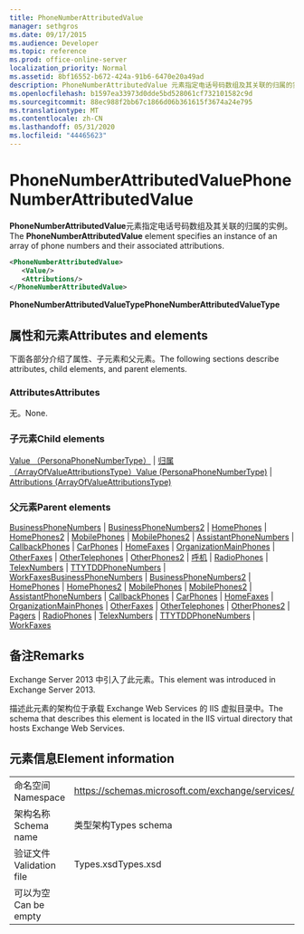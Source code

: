 ```yaml
---
title: PhoneNumberAttributedValue
manager: sethgros
ms.date: 09/17/2015
ms.audience: Developer
ms.topic: reference
ms.prod: office-online-server
localization_priority: Normal
ms.assetid: 8bf16552-b672-424a-91b6-6470e20a49ad
description: PhoneNumberAttributedValue 元素指定电话号码数组及其关联的归属的实例。
ms.openlocfilehash: b1597ea33973d0dde5bd528061cf732101582c9d
ms.sourcegitcommit: 88ec988f2bb67c1866d06b361615f3674a24e795
ms.translationtype: MT
ms.contentlocale: zh-CN
ms.lasthandoff: 05/31/2020
ms.locfileid: "44465623"
---
```

# <a name="phonenumberattributedvalue"></a><span data-ttu-id="b9bd5-103">PhoneNumberAttributedValue</span><span class="sxs-lookup"><span data-stu-id="b9bd5-103">PhoneNumberAttributedValue</span></span>

<span data-ttu-id="b9bd5-104">**PhoneNumberAttributedValue**元素指定电话号码数组及其关联的归属的实例。</span><span class="sxs-lookup"><span data-stu-id="b9bd5-104">The **PhoneNumberAttributedValue** element specifies an instance of an array of phone numbers and their associated attributions.</span></span> 
  
```XML
<PhoneNumberAttributedValue>
   <Value/>
   <Attributions/>
</PhoneNumberAttributedValue>
```

 <span data-ttu-id="b9bd5-105">**PhoneNumberAttributedValueType**</span><span class="sxs-lookup"><span data-stu-id="b9bd5-105">**PhoneNumberAttributedValueType**</span></span>
## <a name="attributes-and-elements"></a><span data-ttu-id="b9bd5-106">属性和元素</span><span class="sxs-lookup"><span data-stu-id="b9bd5-106">Attributes and elements</span></span>

<span data-ttu-id="b9bd5-107">下面各部分介绍了属性、子元素和父元素。</span><span class="sxs-lookup"><span data-stu-id="b9bd5-107">The following sections describe attributes, child elements, and parent elements.</span></span>
  
### <a name="attributes"></a><span data-ttu-id="b9bd5-108">Attributes</span><span class="sxs-lookup"><span data-stu-id="b9bd5-108">Attributes</span></span>

<span data-ttu-id="b9bd5-109">无。</span><span class="sxs-lookup"><span data-stu-id="b9bd5-109">None.</span></span>
  
### <a name="child-elements"></a><span data-ttu-id="b9bd5-110">子元素</span><span class="sxs-lookup"><span data-stu-id="b9bd5-110">Child elements</span></span>

<span data-ttu-id="b9bd5-111">[Value （PersonaPhoneNumberType）](value-personaphonenumbertype.md)  | [归属（ArrayOfValueAttributionsType）](attributions-arrayofvalueattributionstype.md)</span><span class="sxs-lookup"><span data-stu-id="b9bd5-111">[Value (PersonaPhoneNumberType)](value-personaphonenumbertype.md) | [Attributions (ArrayOfValueAttributionsType)](attributions-arrayofvalueattributionstype.md)</span></span>
  
### <a name="parent-elements"></a><span data-ttu-id="b9bd5-112">父元素</span><span class="sxs-lookup"><span data-stu-id="b9bd5-112">Parent elements</span></span>

<span data-ttu-id="b9bd5-113">[BusinessPhoneNumbers](businessphonenumbers.md)  | [BusinessPhoneNumbers2](businessphonenumbers2.md)  | [HomePhones](homephones.md)  | [HomePhones2](homephones2.md)  | [MobilePhones](mobilephones.md)  | [MobilePhones2](mobilephones2.md)  | [AssistantPhoneNumbers](assistantphonenumbers.md)  | [CallbackPhones](callbackphones.md)  | [CarPhones](carphones.md)  | [HomeFaxes](homefaxes.md)  | [OrganizationMainPhones](organizationmainphones.md)  | [OtherFaxes](otherfaxes.md)  | [OtherTelephones](othertelephones.md)  | [OtherPhones2](otherphones2.md)  | [呼机](pagers.md)  | [RadioPhones](radiophones.md)  | [TelexNumbers](telexnumbers.md)  | [TTYTDDPhoneNumbers](ttytddphonenumbers.md)  | [WorkFaxes](workfaxes.md)</span><span class="sxs-lookup"><span data-stu-id="b9bd5-113">[BusinessPhoneNumbers](businessphonenumbers.md) | [BusinessPhoneNumbers2](businessphonenumbers2.md) | [HomePhones](homephones.md) | [HomePhones2](homephones2.md) | [MobilePhones](mobilephones.md) | [MobilePhones2](mobilephones2.md) | [AssistantPhoneNumbers](assistantphonenumbers.md) | [CallbackPhones](callbackphones.md) | [CarPhones](carphones.md) | [HomeFaxes](homefaxes.md) | [OrganizationMainPhones](organizationmainphones.md) | [OtherFaxes](otherfaxes.md) | [OtherTelephones](othertelephones.md) | [OtherPhones2](otherphones2.md) | [Pagers](pagers.md) | [RadioPhones](radiophones.md) | [TelexNumbers](telexnumbers.md) | [TTYTDDPhoneNumbers](ttytddphonenumbers.md) | [WorkFaxes](workfaxes.md)</span></span>
  
## <a name="remarks"></a><span data-ttu-id="b9bd5-114">备注</span><span class="sxs-lookup"><span data-stu-id="b9bd5-114">Remarks</span></span>

<span data-ttu-id="b9bd5-115">Exchange Server 2013 中引入了此元素。</span><span class="sxs-lookup"><span data-stu-id="b9bd5-115">This element was introduced in Exchange Server 2013.</span></span>
  
<span data-ttu-id="b9bd5-116">描述此元素的架构位于承载 Exchange Web Services 的 IIS 虚拟目录中。</span><span class="sxs-lookup"><span data-stu-id="b9bd5-116">The schema that describes this element is located in the IIS virtual directory that hosts Exchange Web Services.</span></span>
  
## <a name="element-information"></a><span data-ttu-id="b9bd5-117">元素信息</span><span class="sxs-lookup"><span data-stu-id="b9bd5-117">Element information</span></span>

|||
|:-----|:-----|
|<span data-ttu-id="b9bd5-118">命名空间</span><span class="sxs-lookup"><span data-stu-id="b9bd5-118">Namespace</span></span>  <br/> |https://schemas.microsoft.com/exchange/services/2006/types  <br/> |
|<span data-ttu-id="b9bd5-119">架构名称</span><span class="sxs-lookup"><span data-stu-id="b9bd5-119">Schema name</span></span>  <br/> |<span data-ttu-id="b9bd5-120">类型架构</span><span class="sxs-lookup"><span data-stu-id="b9bd5-120">Types schema</span></span>  <br/> |
|<span data-ttu-id="b9bd5-121">验证文件</span><span class="sxs-lookup"><span data-stu-id="b9bd5-121">Validation file</span></span>  <br/> |<span data-ttu-id="b9bd5-122">Types.xsd</span><span class="sxs-lookup"><span data-stu-id="b9bd5-122">Types.xsd</span></span>  <br/> |
|<span data-ttu-id="b9bd5-123">可以为空</span><span class="sxs-lookup"><span data-stu-id="b9bd5-123">Can be empty</span></span>  <br/> ||
   

